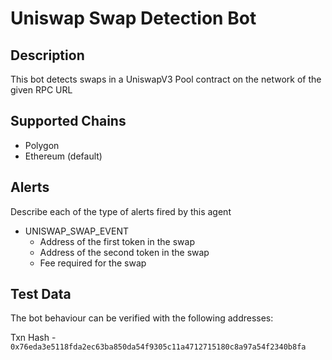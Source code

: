 # Uniswap Swap Detection Bot

## Description

This bot detects swaps in a UniswapV3 Pool contract on the network of the given RPC URL

## Supported Chains

- Polygon 
- Ethereum (default)


## Alerts

Describe each of the type of alerts fired by this agent

- UNISWAP_SWAP_EVENT
  - Address of the first token in the swap
  - Address of the second token in the swap
  - Fee required for the swap

## Test Data

The bot behaviour can be verified with the following addresses:

Txn Hash - `0x76eda3e5118fda2ec63ba850da54f9305c11a4712715180c8a97a54f2340b8fa`



